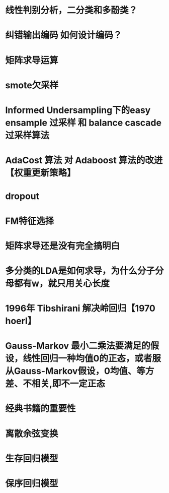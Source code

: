# 线性判别分析，二分类和多酚类？
# 纠错输出编码  如何设计编码？
# 矩阵求导运算
# smote欠采样
# Informed Undersampling下的easy ensample 过采样 和 balance cascade 过采样算法 
# AdaCost 算法 对 Adaboost 算法的改进【权重更新策略】
# dropout
# FM特征选择
# 矩阵求导还是没有完全搞明白
# 多分类的LDA是如何求导，为什么分子分母都有w，就只用关心长度
# 1996年 Tibshirani 解决岭回归【1970 hoerl】
# Gauss-Markov 最小二乘法要满足的假设，线性回归一种均值0的正态，或者服从Gauss-Markov假设，0均值、等方差、不相关,即不一定正态
# 经典书籍的重要性
# 离散余弦变换
# 生存回归模型
# 保序回归模型
